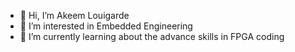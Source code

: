 - 👋 Hi, I’m Akeem Louigarde
- 👀 I’m interested in Embedded Engineering
- 🌱 I’m currently learning about the advance skills in FPGA coding

<!---
AkeemL2020/AkeemL2022 is a ✨ special ✨ repository because its `README.md` (this file) appears on your GitHub profile.
You can click the Preview link to take a look at your changes.
--->
